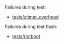 Failures during test:
- [tests/ztimer_overhead](tests/ztimer_overhead/test.failed)

Failures during test.flash:
- [tests/riotboot](tests/riotboot/test.flash.failed)
